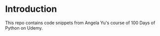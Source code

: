 # Introduction

This repo contains code snippets from Angela Yu's course of 100 Days of Python on Udemy.
